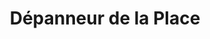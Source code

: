 ---
title: "Dépanneur de la Place"
url: /grenville-sur-la-rouge/depanneur-de-la-place/
shop: convenience
---